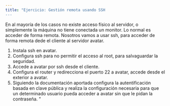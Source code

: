 ```yaml
---
title: "Ejercicio: Gestión remota usando SSH
---
```


En al mayoría de los casos no existe acceso físico al servidor, o simplemente la máquina no tiene conectada un monitor. Lo normal es acceder de forma remota. Nosotros vamos a usar ssh, para acceder de forma remota dede el cliente al servidor avatar.
  
1. Instala ssh en avatar.
2. Configura ssh para no permitir el acceso al root, para salvaguardar la seguridad.
3. Accede a avatar por ssh desde el cliente.
4. Configura el router y redirecciona el puerto 22 a avatar, accede desde el exterior a avatar.
5. Siguiendo la documentación aportada configura la autentificación basada en clave pública y realiza la configuración necesaria para que un determinado usuario pueda acceder a avatar sin que le pidan la contraseña.
  "